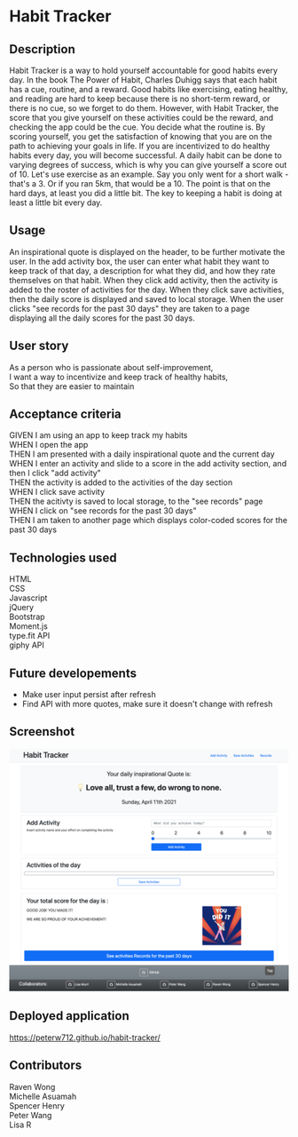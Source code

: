# Habit Tracker

## Description 
Habit Tracker is a way to hold yourself accountable for good habits every day. In the book The Power of Habit, Charles Duhigg says that each habit has a cue, routine, and a reward. 
Good habits like exercising, eating healthy, and reading are hard to keep because there is no short-term reward, or there is no cue, so we forget to do them. 
However, with Habit Tracker, the score that you give yourself on these activities could be the reward, and checking the app could be the cue. You decide what the routine is. By scoring yourself, you get the satisfaction of knowing that you are on the path to achieving your goals in life. 
If you are incentivized to do healthy habits every day, you will become successful.
A daily habit can be done to varying degrees of success, which is why you can give yourself a score out of 10. Let's use exercise as an example.
Say you only went for a short walk - that's a 3. Or if you ran 5km, that would be a 10. The point is that on the hard days, at least you did a little bit. 
The key to keeping a habit is doing at least a little bit every day.

## Usage
An inspirational quote is displayed on the header, to be further motivate the user. In the add activity box, the user can enter what habit they want to keep track of that day, a description for what they did, and how they rate themselves on that habit. When they click add activity, then the activity is added to the roster of activities for the day. When they click save activities, then the daily score is displayed and saved to local storage. When the user clicks "see records for the past 30 days" they are taken to a page displaying all the daily scores for the past 30 days.

## User story
As a person who is passionate about self-improvement,\
I want a way to incentivize and keep track of healthy habits,\
So that they are easier to maintain

## Acceptance criteria
GIVEN I am using an app to keep track my habits\
WHEN I open the app\
THEN I am presented with a daily inspirational quote and the current day\
WHEN I enter an activity and slide to a score in the add activity section, and then I click "add activity"\
THEN the activity is added to the activities of the day section\
WHEN I click save activity\
THEN the acitivty is saved to local storage, to the "see records" page\
WHEN I click on "see records for the past 30 days"\
THEN I am taken to another page which displays color-coded scores for the past 30 days

## Technologies used
HTML\
CSS\
Javascript\
jQuery\
Bootstrap\
Moment.js\
type.fit API\
giphy API

## Future developements
- Make user input persist after refresh
- Find API with more quotes, make sure it doesn't change with refresh

## Screenshot
![screenshot](assets/screenshot.png)

## Deployed application
https://peterw712.github.io/habit-tracker/

## Contributors
Raven Wong\
Michelle Asuamah\
Spencer Henry\
Peter Wang\
Lisa R
